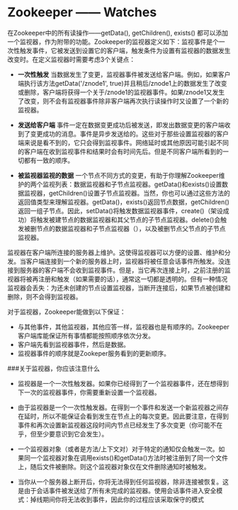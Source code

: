 Zookeeper —— Watches
==

在Zookeeper中的所有读操作——getData(), getChildren(), exists() 都可以添加一个监视器，作为附带的功能。Zookeeper的监视器定义如下：监视事件是个一次性触发事件，它被发送到设置它的客户端，触发条件为设置有监视器的数据发生改变时。在定义监视器时需要考虑3个关键点：

- **一次性触发**
当数据发生了变更，监视器事件被发送给客户端。例如，如果客户端执行该方法getData('/znode1', true)并且稍后/znode1上的数据发生了改变或删除，客户端将获得一个关于/znode1的监视器事件。如果/znode1又发生了改变，则不会有监视器事件除非客户端再次执行读操作时又设置了一个新的监视器。

- **发送给客户端**
事件一定在数据变更成功后被发送，即发出数据变更的客户端收到了变更成功的消息。事件是异步发送给的。这些对于那些设置监视器的客户端来说是看不到的，它只会得到监视事件。网络延时或其他原因可能引起不同的客户端在收到监视事件和结果时会有时间先后。但是不同客户端所看到的一切都有一致的顺序。

- **被监视器监视的数据**
一个节点不同方式的变更，有助于你理解Zookeeper维护的两个监视列表：数据监视器和子节点监视器。getData()和exists()设置数据监视器，getChildren()设置子节点监视器。当然，你也可以通过这些方法的返回值类型来理解监视器。getData()，exists()返回节点数据，getChildren()返回一组子节点。因此，setData()将触发数据监视器事件，create()（架设成功）将触发被建节点的数据监视器和其父节点的子节点监视器。delete()会触发被删节点的数据监视器和子节点监视器（），以及被删节点父节点的子节点监视器。

监视器在客户端所连接的服务器上维护。这使得监视器可以方便的设置、维护和分发。当客户端连接到一个新的服务器上时，监视器将被任意会话事件所触发。没连接到服务器的客户端不会收到监视事件。但是，当它再次连接上时，之前注册的监视器将被再注册和触发（如果需要的话），通常这一切都是透明的。但有一种情况监视器会丢失：为还未创建的节点设置监视器，当断开连接后，如果节点被创建和删除，则不会得到监视器。

对于监视器，Zookeeper能做到以下保证：

- 与其他事件，其他监视器，其他应答一样，监视器也是有顺序的。Zookeeper客户端库能保证所有事情都能按照顺序依次分发。
- 客户端先看到监视器事件，然后是数据。
- 监视器事件的顺序就是Zookeper服务看到的更新顺序。

###关于监视器，你应该注意什么
- 监视器是一个一次性触发器。如果你已经得到了一个监视器事件，还在想得到下一次的监视器事件，你需要重新设置一个监视器。

- 由于监视器是一个一次性触发器。在得到一个事件和发送一个新监视器之间存在延时，所以不能保证会看到发生在节点上的每次变更。因此要注意，在得到事件和再次设置新监视器这段时间内节点已经发生了多次变更（你可能不在乎，但至少要意识到它会发生）。

- 一个监视器对象（或者是方法/上下文对）对于特定的通知仅会触发一次。如果同一个监视器对象在调用exists()和getData()方法时被注册到了同一个文件上，随后文件被删除。则这个监视器对象仅在文件删除通知时被触发。

- 当你从一个服务器上断开后，你将无法得到任何监视器，除非连接被恢复。这是由于会话事件被发送给了所有未完成的监视器。使用会话事件进入安全模式：掉线期间你将无法收到事件，因此你的过程应该采取保守的模式